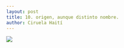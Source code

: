 ```yaml
---
layout: post
title: 10. origen, aunque distinto nombre.
author: Ciruela Haití
---
```


![](https://ciruelahaiti.github.io/images/011.jpg)
